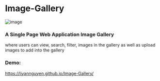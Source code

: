 # Image-Gallery

![image](https://user-images.githubusercontent.com/50958126/154527544-572be636-b64d-430a-9e48-542ec4a31110.png)

### A Single Page Web Application Image Gallery

where users can view, search, filter, images in the gallery as well as upload images to add into the gallery

### Demo:
https://liyannguyen.github.io/Image-Gallery/
